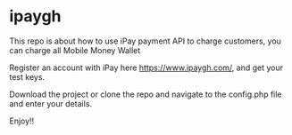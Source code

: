 # ipaygh
This repo is about how to use iPay  payment API to charge customers, you can charge all Mobile Money Wallet


Register an account with iPay here https://www.ipaygh.com/, and get your test keys.


Download the project or clone the repo and navigate to the config.php file and enter your details.


Enjoy!!
